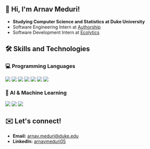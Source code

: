 ## 👋 Hi, I'm Arnav Meduri!
- **Studying Computer Science and Statistics at Duke University**
- Software Engineering Intern at [Authorship](https://authorship.com)  
- Software Development Intern at [Ecolytics](https://www.ecolytics.io)

## 🛠️ Skills and Technologies

### 💻 Programming Languages  
<p align="left">
  <img src="https://img.shields.io/badge/Python-3776AB?style=for-the-badge&logoColor=white" />
  <img src="https://img.shields.io/badge/Java-007396?style=for-the-badge&logoColor=white" />
  <img src="https://img.shields.io/badge/C-00599C?style=for-the-badge&logoColor=white" />
  <img src="https://img.shields.io/badge/R-276DC3?style=for-the-badge&logoColor=white" />
  <img src="https://img.shields.io/badge/MIPS-000000?style=for-the-badge&logoColor=white" />
  <img src="https://img.shields.io/badge/NetLogo-009688?style=for-the-badge&logoColor=white" />
  <img src="https://img.shields.io/badge/MATLAB-0076A8?style=for-the-badge&logoColor=white" />
</p>

### 🤖 AI & Machine Learning  
<p align="left">
  <img src="https://img.shields.io/badge/TensorFlow-FF6F00?style=for-the-badge&logo=tensorflow&logoColor=white" />
  <img src="https://img.shields.io/badge/PyTorch-EE4C2C?style=for-the-badge&logo=pytorch&logoColor=white" />
  <img src="https://img.shields.io/badge/OpenCV-5C3EE8?style=for-the-badge&logo=opencv&logoColor=white" />
</p>

## ✉️ Let's connect!
- **Email:** [arnav.meduri@duke.edu](mailto:arnav.meduri@duke.edu)  
- **LinkedIn:** [arnavmeduri05](https://www.linkedin.com/in/arnavmeduri05/)
